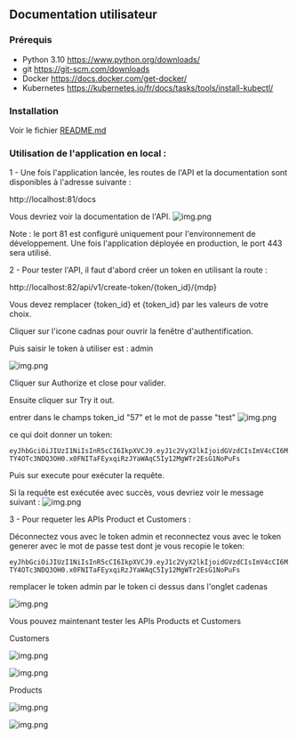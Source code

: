 ## Documentation utilisateur

### Prérequis

- Python 3.10    https://www.python.org/downloads/
- git            https://git-scm.com/downloads
- Docker         https://docs.docker.com/get-docker/
- Kubernetes     https://kubernetes.io/fr/docs/tasks/tools/install-kubectl/

### Installation

Voir le fichier [README.md](../README.md)

### Utilisation de l'application en local :

1 - Une fois l'application lancée, les routes de l'API et la documentation sont disponibles à l'adresse suivante :

http://localhost:81/docs

Vous devriez voir la documentation de l'API.
![img.png](imgs/01.png)

Note : le port 81 est configuré uniquement pour l'environnement de développement. Une fois l'application déployée en
production, le port 443 sera utilisé.

2 - Pour tester l'API, il faut d'abord créer un token en utilisant la route :

http://localhost:82/api/v1/create-token/{token_id}/{mdp}

Vous devez remplacer {token_id} et {token_id} par les valeurs de votre choix.


Cliquer sur l'icone cadnas pour ouvrir la fenêtre d'authentification.

Puis saisir le token à utiliser est : admin

![img.png](imgs/02.png)

Cliquer sur Authorize et close pour valider.

Ensuite cliquer sur Try it out.

entrer dans le champs token_id "57" et le mot de passe "test"
![img.png](imgs/03.png)

ce qui doit donner un token:

``eyJhbGciOiJIUzI1NiIsInR5cCI6IkpXVCJ9.eyJ1c2VyX2lkIjoidGVzdCIsImV4cCI6MTY4OTc3NDQ3OH0.x0FNITaFEyxqiRzJYaWAqC5Iy12MgWTr2EsG1NoPuFs``

Puis sur execute pour exécuter la requête.

Si la requête est exécutée avec succès, vous devriez voir le message suivant :
![img.png](imgs/04.png)

3 - Pour requeter les APIs Product et Customers :

Déconnectez vous avec le token admin et reconnectez vous avec le token generer avec le mot de passe test dont je vous recopie le token:

``eyJhbGciOiJIUzI1NiIsInR5cCI6IkpXVCJ9.eyJ1c2VyX2lkIjoidGVzdCIsImV4cCI6MTY4OTc3NDQ3OH0.x0FNITaFEyxqiRzJYaWAqC5Iy12MgWTr2EsG1NoPuFs``

remplacer le token admin par le token ci dessus dans l'onglet cadenas

![img.png](imgs/05.png)

Vous pouvez maintenant tester les APIs Products et Customers

Customers

![img.png](imgs/06.png)

![img.png](imgs/07.png)

Products

![img.png](imgs/08.png)

![img.png](imgs/09.png)
